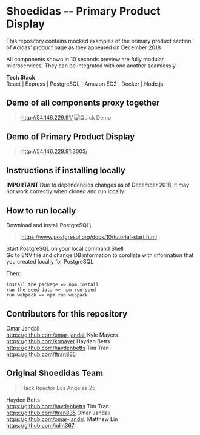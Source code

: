 # Shoedidas -- Primary Product Display
This repository contains mocked examples of the primary product section of Adidas' product page as they appeared on December 2018.

All components shown in 10 seconds preview are fully modular microservices. They can be integrated with one another seamlessly.

**Tech Stack**\
React | Express | PostgreSQL | Amazon EC2 | Docker | Node.js

## Demo of all components proxy together
> http://54.146.229.91/
![Quick Demo](https://media.giphy.com/media/YWJk07IfBS7lTwrv4I/giphy.gif)


## Demo of Primary Product Display
> http://54.146.229.91:3003/

## Instructions if installing locally
**IMPORTANT**
Due to dependencies changes as of December 2018, it may not work correctly when cloned and run locally.

## How to run locally
Download and install PostgreSQL\
> https://www.postgresql.org/docs/10/tutorial-start.html

Start PostgreSQL on your local command Shell \
Go to ENV file and change DB information to corollate with information that you created locally for PostgreSQL

Then:
```
install the package => npm install
run the seed data => npm run seed
run webpack => npm run webpack
```

## Contributors for this repository 
Omar Jandali\
https://github.com/omar-jandali
Kyle Mayers\
https://github.com/krmayer
Hayden Betts\
https://github.com/haydenbetts
Tim Tran\
https://github.com/ttran835

## Original Shoedidas Team
> Hack Reactor Los Angeles 25:

Hayden Betts\
https://github.com/haydenbetts
Tim Tran\
https://github.com/ttran835
Omar Jandali\
https://github.com/omar-jandali
Matthew Lin\
https://github.com/mlin367


